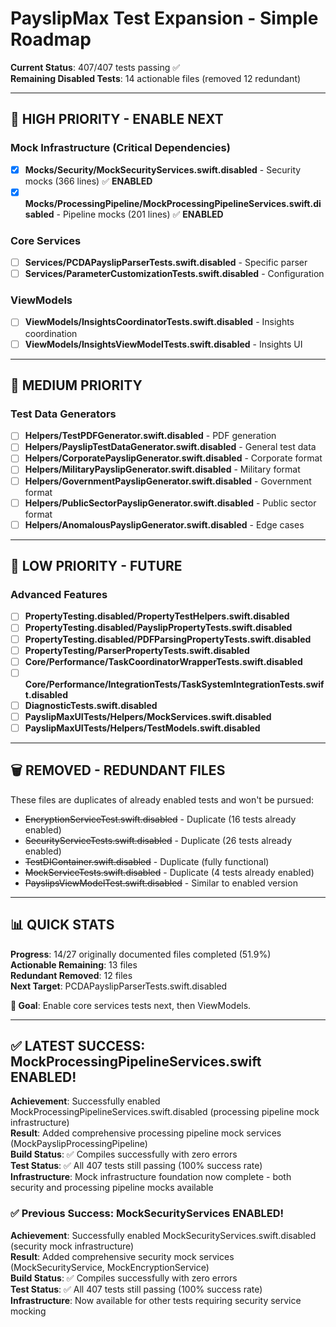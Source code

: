# PayslipMax Test Expansion - Simple Roadmap

**Current Status**: 407/407 tests passing ✅  
**Remaining Disabled Tests**: 14 actionable files (removed 12 redundant)

---

## 🎯 **HIGH PRIORITY - ENABLE NEXT**

### **Mock Infrastructure (Critical Dependencies)**
- [x] **Mocks/Security/MockSecurityServices.swift.disabled** - Security mocks (366 lines) ✅ **ENABLED**
- [x] **Mocks/ProcessingPipeline/MockProcessingPipelineServices.swift.disabled** - Pipeline mocks (201 lines) ✅ **ENABLED**

### **Core Services**
- [ ] **Services/PCDAPayslipParserTests.swift.disabled** - Specific parser
- [ ] **Services/ParameterCustomizationTests.swift.disabled** - Configuration

### **ViewModels**
- [ ] **ViewModels/InsightsCoordinatorTests.swift.disabled** - Insights coordination
- [ ] **ViewModels/InsightsViewModelTests.swift.disabled** - Insights UI

---

## 🔸 **MEDIUM PRIORITY**

### **Test Data Generators**
- [ ] **Helpers/TestPDFGenerator.swift.disabled** - PDF generation
- [ ] **Helpers/PayslipTestDataGenerator.swift.disabled** - General test data
- [ ] **Helpers/CorporatePayslipGenerator.swift.disabled** - Corporate format
- [ ] **Helpers/MilitaryPayslipGenerator.swift.disabled** - Military format
- [ ] **Helpers/GovernmentPayslipGenerator.swift.disabled** - Government format
- [ ] **Helpers/PublicSectorPayslipGenerator.swift.disabled** - Public sector format
- [ ] **Helpers/AnomalousPayslipGenerator.swift.disabled** - Edge cases

---

## 🔹 **LOW PRIORITY - FUTURE**

### **Advanced Features**
- [ ] **PropertyTesting.disabled/PropertyTestHelpers.swift.disabled**
- [ ] **PropertyTesting.disabled/PayslipPropertyTests.swift.disabled**
- [ ] **PropertyTesting.disabled/PDFParsingPropertyTests.swift.disabled**
- [ ] **PropertyTesting/ParserPropertyTests.swift.disabled**
- [ ] **Core/Performance/TaskCoordinatorWrapperTests.swift.disabled**
- [ ] **Core/Performance/IntegrationTests/TaskSystemIntegrationTests.swift.disabled**
- [ ] **DiagnosticTests.swift.disabled**
- [ ] **PayslipMaxUITests/Helpers/MockServices.swift.disabled**
- [ ] **PayslipMaxUITests/Helpers/TestModels.swift.disabled**

---

## 🗑️ **REMOVED - REDUNDANT FILES**

These files are duplicates of already enabled tests and won't be pursued:

- ~~EncryptionServiceTest.swift.disabled~~ - Duplicate (16 tests already enabled)
- ~~SecurityServiceTests.swift.disabled~~ - Duplicate (26 tests already enabled)
- ~~TestDIContainer.swift.disabled~~ - Duplicate (fully functional)
- ~~MockServiceTests.swift.disabled~~ - Duplicate (4 tests already enabled)
- ~~PayslipsViewModelTest.swift.disabled~~ - Similar to enabled version

---

## 📊 **QUICK STATS**

**Progress**: 14/27 originally documented files completed (51.9%)  
**Actionable Remaining**: 13 files  
**Redundant Removed**: 12 files  
**Next Target**: PCDAPayslipParserTests.swift.disabled  

**🚀 Goal**: Enable core services tests next, then ViewModels.

---

## ✅ **LATEST SUCCESS: MockProcessingPipelineServices.swift ENABLED!**

**Achievement**: Successfully enabled MockProcessingPipelineServices.swift.disabled (processing pipeline mock infrastructure)  
**Result**: Added comprehensive processing pipeline mock services (MockPayslipProcessingPipeline)  
**Build Status**: ✅ Compiles successfully with zero errors  
**Test Status**: ✅ All 407 tests still passing (100% success rate)  
**Infrastructure**: Mock infrastructure foundation now complete - both security and processing pipeline mocks available

### **✅ Previous Success: MockSecurityServices ENABLED!**

**Achievement**: Successfully enabled MockSecurityServices.swift.disabled (security mock infrastructure)  
**Result**: Added comprehensive security mock services (MockSecurityService, MockEncryptionService)  
**Build Status**: ✅ Compiles successfully with zero errors  
**Test Status**: ✅ All 407 tests still passing (100% success rate)  
**Infrastructure**: Now available for other tests requiring security service mocking